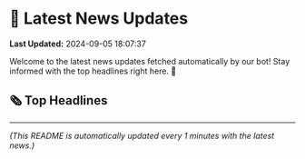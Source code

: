 # 📰 Latest News Updates
**Last Updated:** 2024-09-05 18:07:37

Welcome to the latest news updates fetched automatically by our bot! Stay informed with the top headlines right here. 🚀

## 🗞️ Top Headlines

---
*(This README is automatically updated every 1 minutes with the latest news.)*
